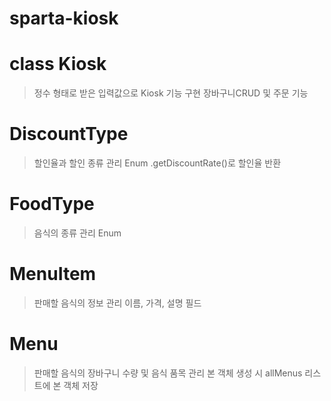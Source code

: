 # sparta-kiosk

# class Kiosk
> 정수 형태로 받은 입력값으로 Kiosk 기능 구현
> 장바구니CRUD 및 주문 기능

# DiscountType
> 할인율과 할인 종류 관리 Enum
> .getDiscountRate()로 할인율 반환

# FoodType
> 음식의 종류 관리 Enum

# MenuItem
> 판매할 음식의 정보 관리
> 이름, 가격, 설명 필드

# Menu
> 판매할 음식의 장바구니 수량 및 음식 품목 관리
> 본 객체 생성 시 allMenus 리스트에 본 객체 저장
